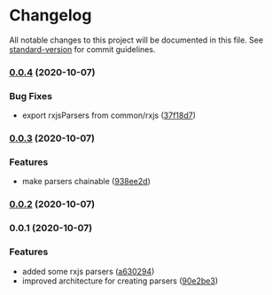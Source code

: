# Changelog

All notable changes to this project will be documented in this file. See [standard-version](https://github.com/conventional-changelog/standard-version) for commit guidelines.

### [0.0.4](https://github.com/ckapps/rxjs-parse/compare/v0.0.3...v0.0.4) (2020-10-07)


### Bug Fixes

* export rxjsParsers from common/rxjs ([37f18d7](https://github.com/ckapps/rxjs-parse/commit/37f18d7a0f7c972207f328e311d70d0dfaaac8c6))

### [0.0.3](https://github.com/ckapps/rxjs-parse/compare/v0.0.2...v0.0.3) (2020-10-07)


### Features

* make parsers chainable ([938ee2d](https://github.com/ckapps/rxjs-parse/commit/938ee2dd0f0b41805f630f16c8f54879cf4910bf))

### [0.0.2](https://github.com/ckapps/rxjs-parse/compare/v0.0.1...v0.0.2) (2020-10-07)

### 0.0.1 (2020-10-07)


### Features

* added some rxjs parsers ([a630294](https://github.com/ckapps/rxjs-parse/commit/a630294fe28f1982d3dd8f32bad9653eaf93160f))
* improved architecture for creating parsers ([90e2be3](https://github.com/ckapps/rxjs-parse/commit/90e2be30413b3f8872f1af2b06aa4850604a4575))
